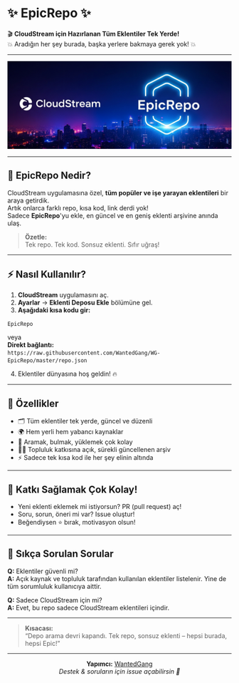 # ✨ EpicRepo ✨

🎬 **CloudStream için Hazırlanan Tüm Eklentiler Tek Yerde!**  
💥 Aradığın her şey burada, başka yerlere bakmaya gerek yok! 💥

---

<p align="center">
  <img src="https://github.com/WantedGang/WG-EpicRepo/blob/master/EpicRepo.png" alt="EpicRepo Banner" width="800"/>
</p>

---

## 🚀 EpicRepo Nedir?

CloudStream uygulamasına özel, **tüm popüler ve işe yarayan eklentileri** bir araya getirdik.  
Artık onlarca farklı repo, kısa kod, link derdi yok!  
Sadece **EpicRepo**'yu ekle, en güncel ve en geniş eklenti arşivine anında ulaş.

> **Özetle:**  
> Tek repo. Tek kod. Sonsuz eklenti. Sıfır uğraş!

---

## ⚡️ Nasıl Kullanılır?

1. **CloudStream** uygulamasını aç.
2. **Ayarlar** → **Eklenti Deposu Ekle** bölümüne gel.
3. **Aşağıdaki kısa kodu gir:**

```
EpicRepo
```
veya  
**Direkt bağlantı:**  
`https://raw.githubusercontent.com/WantedGang/WG-EpicRepo/master/repo.json`

4. Eklentiler dünyasına hoş geldin! 🔥

---

## 🌟 Özellikler

- 🗂️ Tüm eklentiler tek yerde, güncel ve düzenli
- 🌍 Hem yerli hem yabancı kaynaklar
- 🔎 Aramak, bulmak, yüklemek çok kolay
- 🧑‍💻 Topluluk katkısına açık, sürekli güncellenen arşiv
- ⚡ Sadece tek kısa kod ile her şey elinin altında

---

## 🤝 Katkı Sağlamak Çok Kolay!

- Yeni eklenti eklemek mi istiyorsun? PR (pull request) aç!
- Soru, sorun, öneri mi var? Issue oluştur!
- Beğendiysen ⭐ bırak, motivasyon olsun!

---

## 💬 Sıkça Sorulan Sorular

**Q:** Eklentiler güvenli mi?  
**A:** Açık kaynak ve topluluk tarafından kullanılan eklentiler listelenir. Yine de tüm sorumluluk kullanıcıya aittir.

**Q:** Sadece CloudStream için mi?  
**A:** Evet, bu repo sadece CloudStream eklentileri içindir.

---

> **Kısacası:**  
> “Depo arama devri kapandı. Tek repo, sonsuz eklenti – hepsi burada, hepsi Epic!”

---

<p align="center">
  <b>Yapımcı:</b> <a href="https://github.com/WantedGang">WantedGang</a> <br/>
  <i>Destek & soruların için issue açabilirsin 👀</i>
</p>
